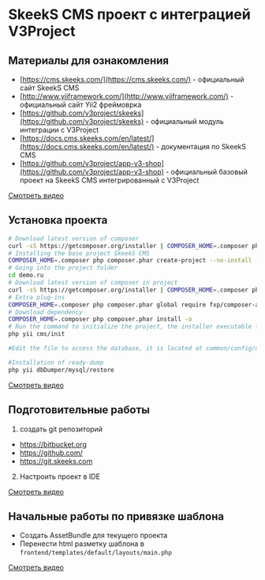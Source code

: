 # SkeekS CMS проект с интеграцией V3Project

## Материалы для ознакомления

 * [https://cms.skeeks.com/](https://cms.skeeks.com/) - официальный сайт SkeekS CMS
 * [http://www.yiiframework.com/](http://www.yiiframework.com/) - официальный сайт Yii2 фреймоврка
 * [https://github.com/v3project/skeeks](https://github.com/v3project/skeeks) - официальный модуль интеграции с V3Project
 * [https://docs.cms.skeeks.com/en/latest/](https://docs.cms.skeeks.com/en/latest/) - документация по SkeekS CMS
 * [https://github.com/v3project/app-v3-shop](https://github.com/v3project/app-v3-shop) - официальный базовый проект на SkeekS CMS интегрированный с V3Project

[Смотреть видео](https://youtu.be/sYAdOXiPWrg)

## Установка проекта

```bash
# Download latest version of composer
curl -sS https://getcomposer.org/installer | COMPOSER_HOME=.composer php
# Installing the base project SkeekS CMS
COMPOSER_HOME=.composer php composer.phar create-project --no-install --prefer-dist v3project/app-v3-shop demo.ru
# Going into the project folder
cd demo.ru
# Download latest version of composer in project
curl -sS https://getcomposer.org/installer | COMPOSER_HOME=.composer php
# Extra plug-ins
COMPOSER_HOME=.composer php composer.phar global require fxp/composer-asset-plugin --no-plugins
# Download dependency
COMPOSER_HOME=.composer php composer.phar install -o
# Run the command to initialize the project, the installer executable file and the necessary rights to the directory
php yii cms/init

#Edit the file to access the database, it is located at common/config/db.php

#Installation of ready-dump
php yii dbDumper/mysql/restore
```

[Смотреть видео](https://youtu.be/DpNzH701EWY)

## Подготовительные работы

1. создать git репозиторий

 * https://bitbucket.org
 * https://github.com/
 * https://git.skeeks.com
 
2. Настроить проект в IDE

[Смотреть видео](https://youtu.be/7YdqD5ad1lA)

## Начальные работы по привязке шаблона

 * Создать AssetBundle для текущего проекта
 * Перенести html разметку шаблона в ``frontend/templates/default/layouts/main.php``

[Смотреть видео](https://youtu.be/zA36nuQz2fg)


